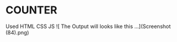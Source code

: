 <h1>COUNTER</h1>
<description>Used HTML CSS JS</description>
![ The Output will looks like this ...](Screenshot (84).png)
